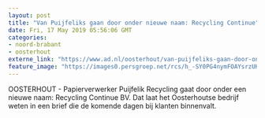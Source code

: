 ```yaml
---
layout: post
title: "Van Puijfeliks gaan door onder nieuwe naam: Recycling Continue"
date: Fri, 17 May 2019 05:56:06 GMT
categories: 
- noord-brabant 
- oosterhout 
externe_link: "https://www.ad.nl/oosterhout/van-puijfeliks-gaan-door-onder-nieuwe-naam-recycling-continue~ab961e71/"
feature_image: "https://images0.persgroep.net/rcs/h_-SY0PG4nymFOAYsrzUKj95Xhw/diocontent/138690211/_fitwidth/400/?appId=21791a8992982cd8da851550a453bd7f&quality=0.7"
---
```


OOSTERHOUT - Papierverwerker Puijfelik Recycling gaat door onder een nieuwe naam: Recycling Continue BV. Dat laat het Oosterhoutse bedrijf weten in een brief die de komende dagen bij klanten binnenvalt.
